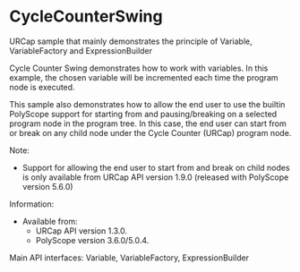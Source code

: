 # CycleCounterSwing
URCap sample that mainly demonstrates the principle of Variable, VariableFactory and ExpressionBuilder

Cycle Counter Swing demonstrates how to work with variables. In this example, the chosen variable will be incremented each time the program node is executed.

This sample also demonstrates how to allow the end user to use the builtin PolyScope support for starting from and pausing/breaking on a selected program node in the program tree. In this case, the end user can start from or break on any child node under the Cycle Counter (URCap) program node.

Note:
* Support for allowing the end user to start from and break on child nodes is only available from URCap API version 1.9.0 (released with PolyScope version 5.6.0)

Information: 
* Available from:
  * URCap API version 1.3.0.
  * PolyScope version 3.6.0/5.0.4.

Main API interfaces: Variable, VariableFactory, ExpressionBuilder


